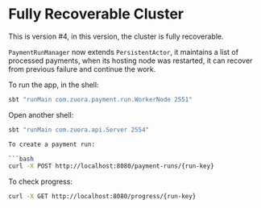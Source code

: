 # Fully Recoverable Cluster
This is version #4, in this version, the cluster is fully recoverable.

`PaymentRunManager` now extends `PersistentActor`, it maintains a list of processed payments, when its hosting node was restarted, it can recover from previous failure and continue the work.

To run the app, in the shell:

```bash
sbt "runMain com.zuora.payment.run.WorkerNode 2551"
```

Open another shell:

```bash
sbt "runMain com.zuora.api.Server 2554"

To create a payment run:

```bash
curl -X POST http://localhost:8080/payment-runs/{run-key}
```

To check progress:

```bash
curl -X GET http://localhost:8080/progress/{run-key}
```
